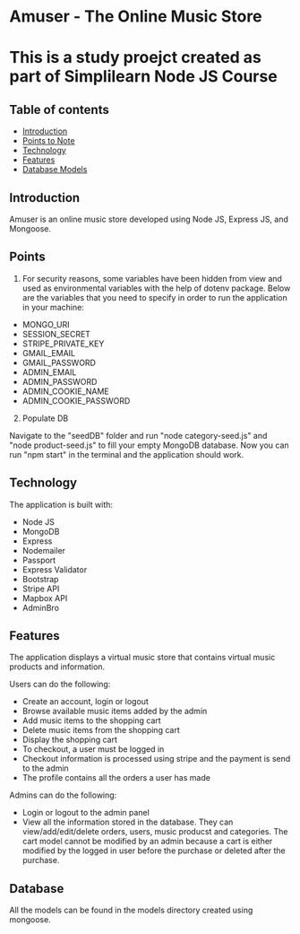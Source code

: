 # Amuser - The Online Music Store
# This is a study proejct created as part of Simplilearn Node JS Course

## Table of contents

- [Introduction](#introduction)
- [Points to Note](#Points)
- [Technology](#technology)
- [Features](#features)
- [Database Models](#database)


## Introduction

Amuser is an online music store developed using Node JS, Express JS, and Mongoose.

## Points

1. For security reasons, some variables have been hidden from view and used as environmental variables with the help of dotenv package. Below are the variables that you need to specify in order to run the application in your machine:

- MONGO_URI
- SESSION_SECRET
- STRIPE_PRIVATE_KEY
- GMAIL_EMAIL
- GMAIL_PASSWORD
- ADMIN_EMAIL
- ADMIN_PASSWORD
- ADMIN_COOKIE_NAME
- ADMIN_COOKIE_PASSWORD

2. Populate DB

Navigate to the "seedDB" folder and run "node category-seed.js" and "node product-seed.js" to fill your empty MongoDB database. Now you can run "npm start" in the terminal and the application should work.

## Technology

The application is built with:

- Node JS 
- MongoDB 
- Express 
- Nodemailer
- Passport
- Express Validator
- Bootstrap
- Stripe API 
- Mapbox API
- AdminBro


## Features

The application displays a virtual music store that contains virtual music products and information.

Users can do the following:

- Create an account, login or logout
- Browse available music items added by the admin
- Add music items to the shopping cart
- Delete music items from the shopping cart
- Display the shopping cart
- To checkout, a user must be logged in
- Checkout information is processed using stripe and the payment is send to the admin
- The profile contains all the orders a user has made

Admins can do the following:

- Login or logout to the admin panel
- View all the information stored in the database. They can view/add/edit/delete orders, users, music producst and categories. The cart model cannot be modified by an admin because a cart is either modified by the logged in user before the purchase or deleted after the purchase.

## Database

All the models can be found in the models directory created using mongoose.